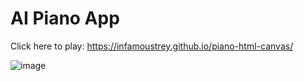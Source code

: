 # AI Piano App

Click here to play: https://infamoustrey.github.io/piano-html-canvas/

 ![image](https://github.com/Infamoustrey/piano-html-canvas/assets/5813665/396257d1-34fa-4a50-82a1-d1a1465edba4)


